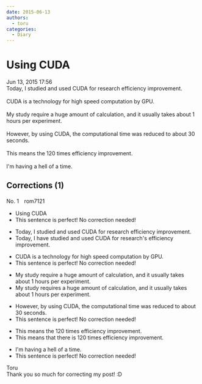 ```yaml
---
date: 2015-06-13
authors:
  - toru
categories:
  - Diary
---
```


<h1 id="subject_show">Using CUDA</h1>
<div class="date">Jun 13, 2015 17:56</div>
<div id="post"><div id="body_show_ori">
Today, I studied and used CUDA for research efficiency improvement.<br/><br/>CUDA is a technology for high speed computation by GPU.<br/><br/>My study require a huge amount of calculation, and it usually takes about 1 hours per experiment.<br/><br/>However, by using CUDA, the computational time was reduced to about 30 seconds.<br/><br/>This means the 120 times efficiency improvement.<br/><br/>I'm having a hell of a time.
</div></div>

<!-- more -->


## Corrections (1)
<div id="block"><div class="first_name"> No. 1　<span class="just_name">rom7121</span></div><div id="block2">
<ul class="correction_field">
<li class="incorrect">Using CUDA</li>
<li class="corrected perfect">This sentence is perfect! No correction needed!</li>
</ul>
<ul class="correction_field">
<li class="incorrect">Today, I studied and used CUDA for research efficiency improvement.</li>
<li class="corrected correct">
Today, I <span class="f_red">have</span> studied and used CUDA for resear<span class="f_red">ch's </span>efficiency improvement.
</li>
</ul>
<ul class="correction_field">
<li class="incorrect">CUDA is a technology for high speed computation by GPU.</li>
<li class="corrected perfect">This sentence is perfect! No correction needed!</li>
</ul>
<ul class="correction_field">
<li class="incorrect">My study require a huge amount of calculation, and it usually takes about 1 hours per experiment.</li>
<li class="corrected correct">
My study require<span class="f_red">s</span> a huge amount of calculation, and it usually takes about 1 hours per experiment.
</li>
</ul>
<ul class="correction_field">
<li class="incorrect">However, by using CUDA, the computational time was reduced to about 30 seconds.</li>
<li class="corrected perfect">This sentence is perfect! No correction needed!</li>
</ul>
<ul class="correction_field">
<li class="incorrect">This means the 120 times efficiency improvement.</li>
<li class="corrected correct">
This means<span class="f_blue"> that there is </span> 120 times efficiency improvement.
</li>
</ul>
<ul class="correction_field">
<li class="incorrect">I'm having a hell of a time.</li>
<li class="corrected perfect">This sentence is perfect! No correction needed!</li>
</ul>
</div><div class="name"><span class="just_name">Toru</span><br>
Thank you so much for correcting my post! :D
</div>
</div>
